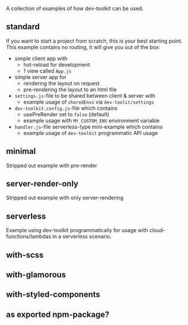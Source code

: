 A collection of examples of how dev-toolkit can be used.

## standard
If you want to start a project from scratch, this is your best starting point.
This example contains no routing, it will give you out of the box:
- simple client app with
  - hot-reload for development
  - 1 view called `App.js`
- simple server app for
  - rendering the layout on request
  - pre-rendering the layout to an html file
- `settings.js`-file to be shared between client & server with
  - example usage of `sharedEnvs` via `dev-toolit/settings`
- `dev-toolkit.config.js`-file which contains
  - usePreRender set to `false` (default)
  - example usage with `MY_CUSTOM_ENV` environment variable
- `handler.js`-file serverless-type mini-example which contains
  - example usage of `dev-toolkit` programmatic API usage

## minimal
Stripped out example with pre-render

## server-render-only
Stripped out example with only server-rendering

## serverless
Example using dev-toolkit programmatically for usage with cloud-functions/lambdas in a serverless scenario.

## with-scss
## with-glamorous
## with-styled-components

## as exported npm-package?
